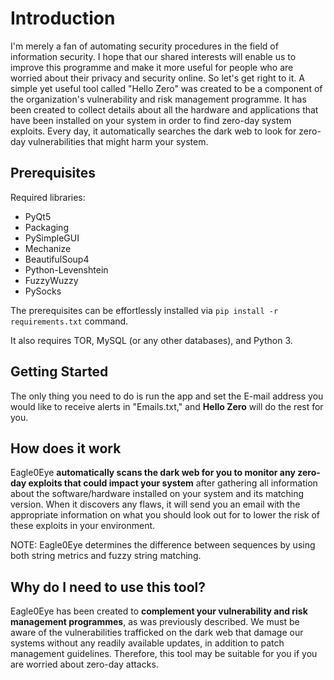 # Introduction

I'm merely a fan of automating security procedures in the field of information security. I hope that our shared interests will enable us to improve this programme and make it more useful for people who are worried about their privacy and security online.
So let's get right to it. A simple yet useful tool called "Hello Zero" was created to be a component of the organization's vulnerability and risk management programme. It has been created to collect details about all the hardware and applications that have been installed on your system in order to find zero-day system exploits. Every day, it automatically searches the dark web to look for zero-day vulnerabilities that might harm your system.


## Prerequisites

Required libraries:

- PyQt5
- Packaging
- PySimpleGUI
- Mechanize
- BeautifulSoup4
- Python-Levenshtein
- FuzzyWuzzy
- PySocks

The prerequisites can be effortlessly installed via `pip install -r requirements.txt` command.

It also requires TOR, MySQL (or any other databases), and Python 3.


## Getting Started
The only thing you need to do is run the app and set the E-mail address you would like to receive alerts in "Emails.txt," and **Hello Zero** will do the rest for you.


## How does it work

Eagle0Eye **automatically scans the dark web for you to monitor any zero-day exploits that could impact your system** after gathering all information about the software/hardware installed on your system and its matching version. When it discovers any flaws, it will send you an email with the appropriate information on what you should look out for to lower the risk of these exploits in your environment.

NOTE: Eagle0Eye determines the difference between sequences by using both string metrics and fuzzy string matching.

## Why do I need to use this tool?

Eagle0Eye has been created to **complement your vulnerability and risk management programmes**, as was previously described. We must be aware of the vulnerabilities trafficked on the dark web that damage our systems without any readily available updates, in addition to patch management guidelines. Therefore, this tool may be suitable for you if you are worried about zero-day attacks.
